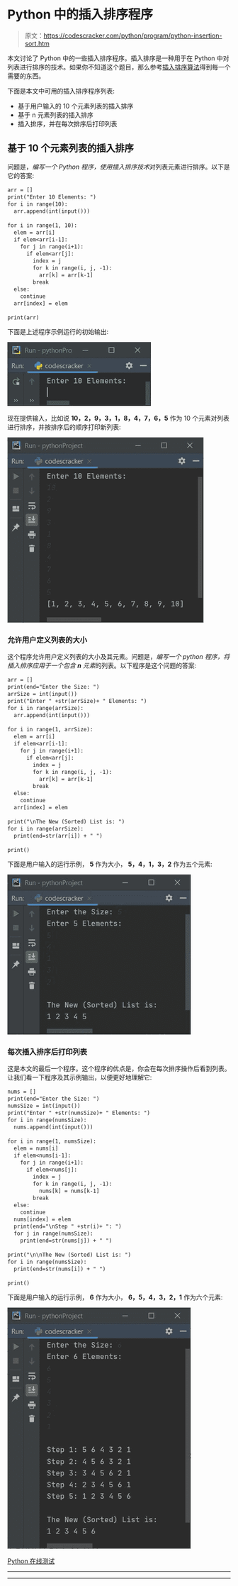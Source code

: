 # Python 中的插入排序程序

> 原文：<https://codescracker.com/python/program/python-insertion-sort.htm>

本文讨论了 Python 中的一些插入排序程序。插入排序是一种用于在 Python 中对列表进行排序的技术。如果你不知道这个题目，那么参考[插入排序算法](/computer-fundamental/insertion-sort.htm)得到每一个需要的东西。

下面是本文中可用的插入排序程序列表:

*   基于用户输入的 10 个元素列表的插入排序
*   基于 n 元素列表的插入排序
*   插入排序，并在每次排序后打印列表

## 基于 10 个元素列表的插入排序

问题是，*编写一个 Python 程序，使用插入排序技术*对列表元素进行排序。以下是它的答案:

```
arr = []
print("Enter 10 Elements: ")
for i in range(10):
  arr.append(int(input()))

for i in range(1, 10):
  elem = arr[i]
  if elem<arr[i-1]:
    for j in range(i+1):
      if elem<arr[j]:
        index = j
        for k in range(i, j, -1):
          arr[k] = arr[k-1]
        break
  else:
    continue
  arr[index] = elem

print(arr)
```

下面是上述程序示例运行的初始输出:

![insertion sort program in python](img/c14530d6ba6b8510b87f18a7a1f1b28f.png)

现在提供输入，比如说 **10，2，9，3，1，8，4，7，6，5** 作为 10 个元素对列表进行排序，并按排序后的顺序打印新列表:

![python program for insertion sort](img/023b40ba76d24d34ef52a4dc938a1e52.png)

### 允许用户定义列表的大小

这个程序允许用户定义列表的大小及其元素。问题是，*编写一个 python 程序，将插入排序应用于一个包含 **n** 元素*的列表。以下程序是这个问题的答案:

```
arr = []
print(end="Enter the Size: ")
arrSize = int(input())
print("Enter " +str(arrSize)+ " Elements: ")
for i in range(arrSize):
  arr.append(int(input()))

for i in range(1, arrSize):
  elem = arr[i]
  if elem<arr[i-1]:
    for j in range(i+1):
      if elem<arr[j]:
        index = j
        for k in range(i, j, -1):
          arr[k] = arr[k-1]
        break
  else:
    continue
  arr[index] = elem

print("\nThe New (Sorted) List is: ")
for i in range(arrSize):
  print(end=str(arr[i]) + " ")

print()
```

下面是用户输入的运行示例， **5** 作为大小， **5，4，1，3，2** 作为五个元素:

![insertion sort in python](img/b56353df5105927cf8e420021df494f9.png)

### 每次插入排序后打印列表

这是本文的最后一个程序。这个程序的优点是，你会在每次排序操作后看到列表。让我们看一下程序及其示例输出，以便更好地理解它:

```
nums = []
print(end="Enter the Size: ")
numsSize = int(input())
print("Enter " +str(numsSize)+ " Elements: ")
for i in range(numsSize):
  nums.append(int(input()))

for i in range(1, numsSize):
  elem = nums[i]
  if elem<nums[i-1]:
    for j in range(i+1):
      if elem<nums[j]:
        index = j
        for k in range(i, j, -1):
          nums[k] = nums[k-1]
        break
  else:
    continue
  nums[index] = elem
  print(end="\nStep " +str(i)+ ": ")
  for j in range(numsSize):
    print(end=str(nums[j]) + " ")

print("\n\nThe New (Sorted) List is: ")
for i in range(numsSize):
  print(end=str(nums[i]) + " ")

print()
```

下面是用户输入的运行示例， **6** 作为大小， **6，5，4，3，2，1** 作为六个元素:

![print list after each insertion sort python](img/20dd1a39d8c83d35e98ecb033a8d1775.png)

[Python 在线测试](/exam/showtest.php?subid=10)

* * *

* * *